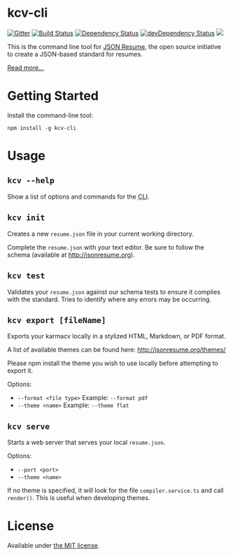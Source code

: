 # kcv-cli

[![Gitter](https://badges.gitter.im/Join%20Chat.svg)](https://gitter.im/jsonresume/public?utm_source=badge&utm_medium=badge&utm_campaign=pr-badge&utm_content=badge)
[![Build Status](https://travis-ci.org/jsonresume/resume-cli.svg?branch=master)](https://travis-ci.org/jsonresume/resume-cli) [![Dependency Status](https://david-dm.org/jsonresume/resume-cli.svg)](https://david-dm.org/jsonresume/resume-cli) [![devDependency Status](https://david-dm.org/jsonresume/resume-cli/dev-status.svg)](https://david-dm.org/jsonresume/resume-cli#info=devDependencies)  [![](https://badge.fury.io/js/resume-cli.svg)](https://www.npmjs.org/package/resume-cli)

This is the command line tool for [JSON Resume](https://jsonresume.org), the open source initiative to create a JSON-based standard for resumes.

[Read more...](https://jsonresume.org/schema/)


# Getting Started

Install the command-line tool:

```
npm install -g kcv-cli
```


# Usage

## `kcv --help`

Show a list of options and commands for the <abbr title="Command Line Interface">CLI</abbr>.


## `kcv init`

Creates a new `resume.json` file in your current working directory.

Complete the `resume.json` with your text editor. Be sure to follow the schema 
(available at http://jsonresume.org).


## `kcv test`

Validates your `resume.json` against our schema tests to ensure it complies with 
the standard. Tries to identify where any errors may be occurring.


## `kcv export [fileName]`

Exports your karmacv locally in a stylized HTML, Markdown, or PDF format.

A list of available themes can be found here: http://jsonresume.org/themes/

Please npm install the theme you wish to use locally before attempting to export it.

Options:
  - `--format <file type>` Example: `--format pdf`
  - `--theme <name>` Example: `--theme flat`  

## `kcv serve`

Starts a web server that serves your local `resume.json`.  

Options: 
  - `--port <port>`
  - `--theme <name>`

If no theme is specified, it will look for the file `compiler.service.ts` and call 
`render()`. This is useful when developing themes.



# License

Available under [the MIT license](http://mths.be/mit).
